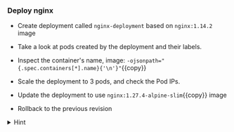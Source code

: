 
### Deploy nginx

* Create deployment called `nginx-deployment` based on `nginx:1.14.2` image

* Take a look at pods created by the deployment and their labels.

* Inspect the container's name, image: `-ojsonpath="{.spec.containers[*].name}{'\n'}"`{{copy}}

* Scale the deployment to 3 pods, and check the Pod IPs.
 
* Update the deployment to use `nginx:1.27.4-alpine-slim`{{copy}} image

* Rollback to the previous revision

<details>
<summary>Hint</summary>
 Create deployment <code>kubectl create deployment nginx-deployment --image=nginx:1.14.2</code> 
 <br><br>

 Show pods and their labels <code>kubectl get pods --show-labels</code>. The <code>app</code> label was atomatically generated and set to the deployment's name.
 <br><br>

 Get container image: <code>kubectl get po -ojsonpath="{.spec.containers[*].image}"</code>
 <br>
 Get containers images: <code>kubectl get po -ojsonpath="{.items[*].spec.containers[*].image}"</code> 
 <br><br>
 
 Get Pods IP: <code>kubectl get pods -l app=nginx-deployment -o jsonpath='{.items[*].status.podIP}'</code>
 <br><br>

 Scale deployment <code>kubectl scale deployment nginx-deployment --replicas 3</code>
 <br><br>

Trigger a rolling update of the deployment<code>kubectl set image deployments nginx-deployment nginx=nginx:1.27.4-alpine-slim</code> by updating the container image.
 <br><br>

 Check revisions <code>kubectl rollout history deployment nginx-deployment</code>.
 Rollback to the previous revision <code>kubectl rollout undo deployment nginx-deployment --to-revision=1</code>
</details>